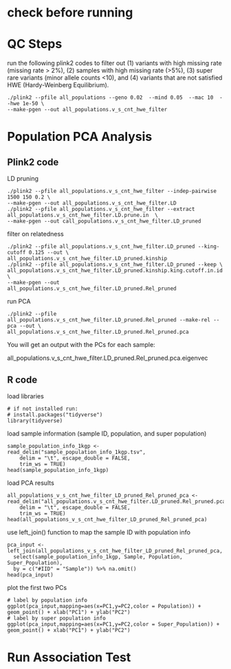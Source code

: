 # check before running

# QC Steps
run the following plink2 codes to filter out (1) variants with high missing rate (missing rate > 2%), (2) samples with high missing rate (>5%), 
(3) super rare variants (minor allele counts <10), and (4) variants that are not satisfied HWE (Hardy-Weinberg Equilibrium).
```
./plink2 --pfile all_populations --geno 0.02  --mind 0.05  --mac 10  --hwe 1e-50 \
--make-pgen --out all_populations.v_s_cnt_hwe_filter
```
# Population PCA Analysis
## Plink2 code
LD pruning
```
./plink2 --pfile all_populations.v_s_cnt_hwe_filter --indep-pairwise 1500 150 0.2 \
--make-pgen --out all_populations.v_s_cnt_hwe_filter.LD
./plink2 --pfile all_populations.v_s_cnt_hwe_filter --extract all_populations.v_s_cnt_hwe_filter.LD.prune.in  \
--make-pgen --out call_populations.v_s_cnt_hwe_filter.LD_pruned
```
filter on relatedness
```
./plink2 --pfile all_populations.v_s_cnt_hwe_filter.LD_pruned --king-cutoff 0.125 --out \
all_populations.v_s_cnt_hwe_filter.LD_pruned.kinship
./plink2 --pfile all_populations.v_s_cnt_hwe_filter.LD_pruned --keep \
all_populations.v_s_cnt_hwe_filter.LD_pruned.kinship.king.cutoff.in.id \
--make-pgen --out all_populations.v_s_cnt_hwe_filter.LD_pruned.Rel_pruned
```
run PCA
```
./plink2 --pfile all_populations.v_s_cnt_hwe_filter.LD_pruned.Rel_pruned --make-rel --pca --out \
all_populations.v_s_cnt_hwe_filter.LD_pruned.Rel_pruned.pca
```
You will get an output with the PCs for each sample:

all_populations.v_s_cnt_hwe_filter.LD_pruned.Rel_pruned.pca.eigenvec

## R code
load libraries
```{r}
# if not installed run: 
# install.packages("tidyverse")
library(tidyverse)
```
load sample information (sample ID, population, and super population)
```{r}
sample_population_info_1kgp <- read_delim("sample_population_info_1kgp.tsv", 
    delim = "\t", escape_double = FALSE, 
    trim_ws = TRUE)
head(sample_population_info_1kgp)
```
load PCA results
```{r}
all_populations_v_s_cnt_hwe_filter_LD_pruned_Rel_pruned_pca <- read_delim("all_populations.v_s_cnt_hwe_filter.LD_pruned.Rel_pruned.pca.eigenvec",
    delim = "\t", escape_double = FALSE, 
    trim_ws = TRUE)
head(all_populations_v_s_cnt_hwe_filter_LD_pruned_Rel_pruned_pca)
```

use left_join() function to map the sample ID with population info
```{r}
pca_input <- left_join(all_populations_v_s_cnt_hwe_filter_LD_pruned_Rel_pruned_pca,
  select(sample_population_info_1kgp, Sample, Population, Super_Population),
  by = c("#IID" = "Sample")) %>% na.omit()
head(pca_input)
```

plot the first two PCs
```{r}
# label by population info
ggplot(pca_input,mapping=aes(x=PC1,y=PC2,color = Population)) + geom_point() + xlab("PC1") + ylab("PC2")
# label by super population info
ggplot(pca_input,mapping=aes(x=PC1,y=PC2,color = Super_Population)) + geom_point() + xlab("PC1") + ylab("PC2")
```


# Run Association Test
